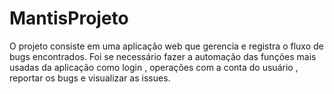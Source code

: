 # MantisProjeto
O projeto consiste em uma aplicação web que gerencia e registra o fluxo de bugs encontrados. 
Foi se necessário fazer a automação das funções mais usadas da aplicação como login , operações com a conta do usuário , reportar os bugs e visualizar as issues.
